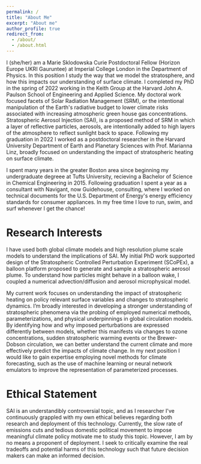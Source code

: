 ```yaml
---
permalink: /
title: "About Me"
excerpt: "About me"
author_profile: true
redirect_from: 
  - /about/
  - /about.html
---
```

I (she/her) am a Marie Sklodowska Curie Postdoctoral Fellow (Horizon Europe UKRI Gauruntee) at Imperial College London in the Department of Physics. In this position I study the way that we model the stratosphere, and how this impacts our understanding of surface climate. I completed my PhD in the spring of 2022 working in the Keith Group at the Harvard John A. Paulson School of Engineering and Applied Science. My doctoral work focused facets of Solar Radiation Management (SRM), or the intentional manipulation of the Earth's radiative budget to lower climate risks associated with increasing atmospheric green house gas concentrations. Stratospheric Aerosol Injection (SAI), is a proposed method of SRM in which a layer of reflective particles, aerosols, are intentionally added to high layers of the atmosphere to reflect sunlight back to space. Following my graduation in 2022 I worked as a postdoctoral researcher in the Harvard University Department of Earth and Planetary Sciences with Prof. Marianna Linz, broadly focused on understanding the impact of stratospheric heating on surface climate. 

I spent many years in the greater Boston area since beginning my undergraduate degreee at Tufts University, recieving a Bachelor of Science in Chemical Engineering in 2015. Following graduation I spent a year as a consultant with Navigant, now Guidehouse, consulting, where I worked on technical documents for the U.S. Department of Energy's energy efficiency standards for consumer appliances. In my free time I love to run, swim, and surf whenever I get the chance!

Research Interests 
======
I have used both global climate models and high resolution plume scale models to understand the implications of SAI. My initial PhD work supported design of the Stratospheric Controlled Perturbation Experiment (SCoPEx), a balloon platform proposed to generate and sample a stratospheric aerosol plume. To understand how particles might behave in a balloon wake, I coupled a numerical advection/diffusion and aerosol microphysical model. 

My current work focuses on understanding the impact of stratospheric heating on policy relevant surface variables and changes to stratospheric dynamics. I’m broadly interested in developing a stronger understanding of stratospheric phenomena via the probing of employed numerical methods, parameterizations, and physical underpinnings in global circulation models. By identifying how and why imposed perturbations are expressed differently between models, whether this manifests via changes to ozone concentrations, sudden stratospheric warming events or the Brewer-Dobson circulation, we can better understand the current climate and more effectively predict the impacts of climate change. In my next position I would like to gain expertise employing novel methods for climate forecasting, such as the use of machine learning or neural network emulators to improve the representation of parameterized processes. 


Ethical Statement
======

SAI is an understandibly controversial topic, and as I researcher I've continuously grappled with my own ethical believes regarding both research and deployment of this technology. Currently, the slow rate of emissions cuts and tedious domestic political movement to impose meaningful climate policy motivate me to study this topic. However, I am by no means a proponent of deployment. I seek to critically examine the real tradeoffs and potential harms of this technology such that future decision makers can make an informed decision. 
